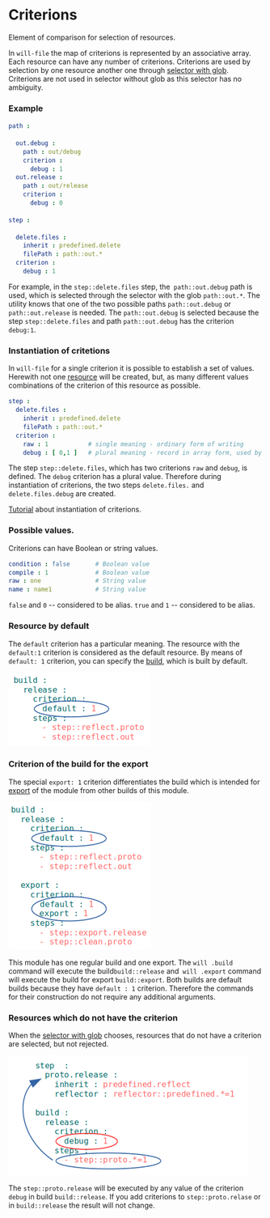 # Criterions

Element of comparison for selection of resources.

In `will-file` the map of criterions is represented by an associative array. Each resource can have any number of criterions. Criterions are used by selection by one resource another one through [selector with glob](Selector.md#Selector-with-glob). Criterions are not used in selector without glob as this selector has no ambiguity.

### Example

```yml
path :

  out.debug :
    path : out/debug
    criterion :
      debug : 1
  out.release :
    path : out/release
    criterion :
      debug : 0

step :

  delete.files :
    inherit : predefined.delete
    filePath : path::out.*
  criterion :
    debug : 1
```
For example, in the `step::delete.files` step, the` path::out.debug` path is used, which is selected through the selector with the glob `path::out.*`. The utility knows that one of the two possible paths `path::out.debug` or` path::out.release` is needed. The `path::out.debug` is selected because the step `step::delete.files` and path `path::out.debug` has the criterion `debug:1`.

### Instantiation of critetions

In `will-file` for a single criterion it is possible to establish a set of values. Herewith not one [resource](Structure.md#Resources) will be created, but, as many different values combinations of the criterion of this resource as possible.

```yaml
step :
  delete.files :
    inherit : predefined.delete
    filePath : path::out.*
  criterion :
    raw : 1           # single meaning - ordinary form of writing
    debug : [ 0,1 ]   # plural meaning - record in array form, used by instantiation of criterions
```

The step `step::delete.files`, which has two criterions `raw` and `debug`, is defined. The `debug` criterion has a plural value. Therefore during instantiation of criterions, the two steps `delete.files.` and `delete.files.debug` are created.

[Tutorial](../tutorial/WillFileMinimization.md) about instantiation of criterions.

### Possible values.

Criterions can have Boolean or string values.

```yaml
condition : false       # Boolean value
compile : 1             # Boolean value
raw : one               # String value
name : name1            # String value
```

`false` and `0` -- considered to be alias.
`true` and `1` -- considered to be alias.

### Resource by default

The `default` criterion has a particular meaning. The resource with the `default:1` criterion is considered as the default resource. By means of `default: 1` criterion, you can specify the [build](ResourceBuild.md#Resource-build), which is built by default.

![criterion.default.png](./Images/criterion.default.png)

### Criterion of the build for the export

The special `export: 1` criterion differentiates the build which is intended for [export](ResourceBuild.md#Resource-export) of the module from other builds of this module.

![criterion.export.png](./Images/criterion.export.png)

This module has one regular build and one export. The `will .build` command will execute the build` build::release ` and` will .export` command will execute the build for export `build::export`. Both builds are default builds because they have `default : 1` criterion. Therefore the commands for their construction do not require any additional arguments.

### Resources which do not have the criterion

When the [selector with glob](Selector.md#Selector-with-globs) chooses, resources that do not have a criterion are selected, but not rejected.

![resource.without.criterion.png](./Images/resource.without.criterion.png)

The `step::proto.release` will be executed by any value of the criterion `debug` in build `build::release`. If you add criterions to `step::proto.relase` or in `build::release` the result will not change.
